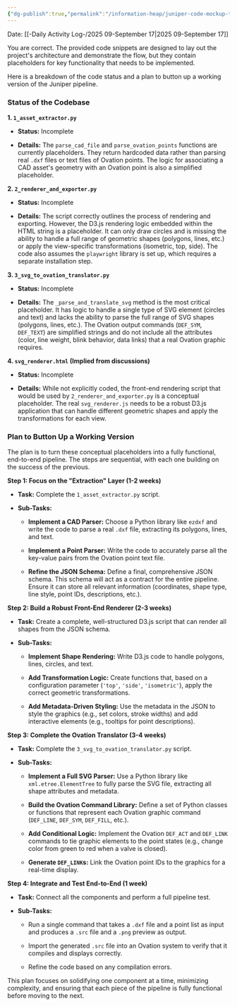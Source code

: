 ```yaml
---
{"dg-publish":true,"permalink":"/information-heap/juniper-code-mockup-to-mvp-plan/","noteIcon":"","created":"2025-09-17T09:46:00.507-05:00"}
---
```


Date: [[-Daily Activity Log-/2025 09-September 17\|2025 09-September 17]]

You are correct. The provided code snippets are designed to lay out the project's architecture and demonstrate the flow, but they contain placeholders for key functionality that needs to be implemented.

Here is a breakdown of the code status and a plan to button up a working version of the Juniper pipeline.

### Status of the Codebase

**1. `1_asset_extractor.py`**

- **Status:** Incomplete
    
- **Details:** The `parse_cad_file` and `parse_ovation_points` functions are currently placeholders. They return hardcoded data rather than parsing real `.dxf` files or text files of Ovation points. The logic for associating a CAD asset's geometry with an Ovation point is also a simplified placeholder.
    

**2. `2_renderer_and_exporter.py`**

- **Status:** Incomplete
    
- **Details:** The script correctly outlines the process of rendering and exporting. However, the D3.js rendering logic embedded within the HTML string is a placeholder. It can only draw circles and is missing the ability to handle a full range of geometric shapes (polygons, lines, etc.) or apply the view-specific transformations (isometric, top, side). The code also assumes the `playwright` library is set up, which requires a separate installation step.
    

**3. `3_svg_to_ovation_translator.py`**

- **Status:** Incomplete
    
- **Details:** The `_parse_and_translate_svg` method is the most critical placeholder. It has logic to handle a single type of SVG element (circles and text) and lacks the ability to parse the full range of SVG shapes (polygons, lines, etc.). The Ovation output commands (`DEF_SYM`, `DEF_TEXT`) are simplified strings and do not include all the attributes (color, line weight, blink behavior, data links) that a real Ovation graphic requires.
    

**4. `svg_renderer.html` (Implied from discussions)**

- **Status:** Incomplete
    
- **Details:** While not explicitly coded, the front-end rendering script that would be used by `2_renderer_and_exporter.py` is a conceptual placeholder. The real `svg_renderer.js` needs to be a robust D3.js application that can handle different geometric shapes and apply the transformations for each view.
    

### Plan to Button Up a Working Version

The plan is to turn these conceptual placeholders into a fully functional, end-to-end pipeline. The steps are sequential, with each one building on the success of the previous.

**Step 1: Focus on the "Extraction" Layer (1-2 weeks)**

- **Task:** Complete the `1_asset_extractor.py` script.
    
- **Sub-Tasks:**
    
    - **Implement a CAD Parser:** Choose a Python library like `ezdxf` and write the code to parse a real `.dxf` file, extracting its polygons, lines, and text.
        
    - **Implement a Point Parser:** Write the code to accurately parse all the key-value pairs from the Ovation point text file.
        
    - **Refine the JSON Schema:** Define a final, comprehensive JSON schema. This schema will act as a contract for the entire pipeline. Ensure it can store all relevant information (coordinates, shape type, line style, point IDs, descriptions, etc.).
        

**Step 2: Build a Robust Front-End Renderer (2-3 weeks)**

- **Task:** Create a complete, well-structured D3.js script that can render all shapes from the JSON schema.
    
- **Sub-Tasks:**
    
    - **Implement Shape Rendering:** Write D3.js code to handle polygons, lines, circles, and text.
        
    - **Add Transformation Logic:** Create functions that, based on a configuration parameter (`'top'`, `'side'`, `'isometric'`), apply the correct geometric transformations.
        
    - **Add Metadata-Driven Styling:** Use the metadata in the JSON to style the graphics (e.g., set colors, stroke widths) and add interactive elements (e.g., tooltips for point descriptions).
        

**Step 3: Complete the Ovation Translator (3-4 weeks)**

- **Task:** Complete the `3_svg_to_ovation_translator.py` script.
    
- **Sub-Tasks:**
    
    - **Implement a Full SVG Parser:** Use a Python library like `xml.etree.ElementTree` to fully parse the SVG file, extracting all shape attributes and metadata.
        
    - **Build the Ovation Command Library:** Define a set of Python classes or functions that represent each Ovation graphic command (`DEF_LINE`, `DEF_SYM`, `DEF_FILL`, etc.).
        
    - **Add Conditional Logic:** Implement the Ovation `DEF_ACT` and `DEF_LINK` commands to tie graphic elements to the point states (e.g., change color from green to red when a valve is closed).
        
    - **Generate `DEF_LINK`s:** Link the Ovation point IDs to the graphics for a real-time display.
        

**Step 4: Integrate and Test End-to-End (1 week)**

- **Task:** Connect all the components and perform a full pipeline test.
    
- **Sub-Tasks:**
    
    - Run a single command that takes a `.dxf` file and a point list as input and produces a `.src` file and a `.png` preview as output.
        
    - Import the generated `.src` file into an Ovation system to verify that it compiles and displays correctly.
        
    - Refine the code based on any compilation errors.
        

This plan focuses on solidifying one component at a time, minimizing complexity, and ensuring that each piece of the pipeline is fully functional before moving to the next.